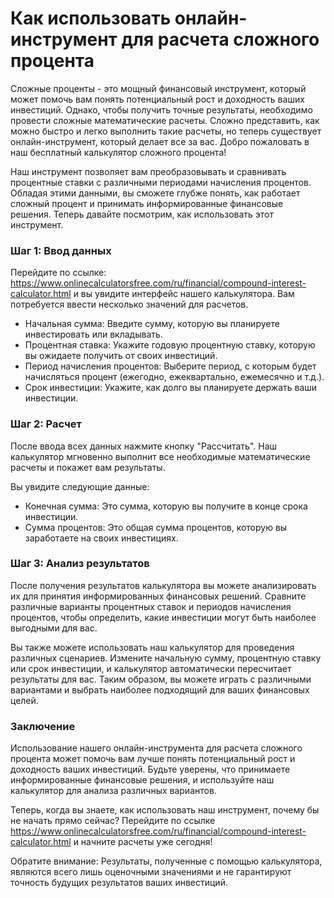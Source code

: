 Как использовать онлайн-инструмент для расчета сложного процента
================================================================

Сложные проценты - это мощный финансовый инструмент, который может помочь вам понять потенциальный рост и доходность ваших инвестиций. Однако, чтобы получить точные результаты, необходимо провести сложные математические расчеты. Сложно представить, как можно быстро и легко выполнить такие расчеты, но теперь существует онлайн-инструмент, который делает все за вас. Добро пожаловать в наш бесплатный калькулятор сложного процента!

Наш инструмент позволяет вам преобразовывать и сравнивать процентные ставки с различными периодами начисления процентов. Обладая этими данными, вы сможете глубже понять, как работает сложный процент и принимать информированные финансовые решения. Теперь давайте посмотрим, как использовать этот инструмент.

### Шаг 1: Ввод данных

Перейдите по ссылке: <https://www.onlinecalculatorsfree.com/ru/financial/compound-interest-calculator.html> и вы увидите интерфейс нашего калькулятора. Вам потребуется ввести несколько значений для расчетов.

- Начальная сумма: Введите сумму, которую вы планируете инвестировать или вкладывать.
- Процентная ставка: Укажите годовую процентную ставку, которую вы ожидаете получить от своих инвестиций.
- Период начисления процентов: Выберите период, с которым будет начисляться процент (ежегодно, ежеквартально, ежемесячно и т.д.).
- Срок инвестиции: Укажите, как долго вы планируете держать ваши инвестиции.

### Шаг 2: Расчет

После ввода всех данных нажмите кнопку "Рассчитать". Наш калькулятор мгновенно выполнит все необходимые математические расчеты и покажет вам результаты.

Вы увидите следующие данные:

- Конечная сумма: Это сумма, которую вы получите в конце срока инвестиции.
- Сумма процентов: Это общая сумма процентов, которую вы заработаете на своих инвестициях.

### Шаг 3: Анализ результатов

После получения результатов калькулятора вы можете анализировать их для принятия информированных финансовых решений. Сравните различные варианты процентных ставок и периодов начисления процентов, чтобы определить, какие инвестиции могут быть наиболее выгодными для вас.

Вы также можете использовать наш калькулятор для проведения различных сценариев. Измените начальную сумму, процентную ставку или срок инвестиции, и калькулятор автоматически пересчитает результаты для вас. Таким образом, вы можете играть с различными вариантами и выбрать наиболее подходящий для ваших финансовых целей.

### Заключение

Использование нашего онлайн-инструмента для расчета сложного процента может помочь вам лучше понять потенциальный рост и доходность ваших инвестиций. Будьте уверены, что принимаете информированные финансовые решения, и используйте наш калькулятор для анализа различных вариантов.

Теперь, когда вы знаете, как использовать наш инструмент, почему бы не начать прямо сейчас? Перейдите по ссылке <https://www.onlinecalculatorsfree.com/ru/financial/compound-interest-calculator.html> и начните расчеты уже сегодня!

Обратите внимание: Результаты, полученные с помощью калькулятора, являются всего лишь оценочными значениями и не гарантируют точность будущих результатов ваших инвестиций.